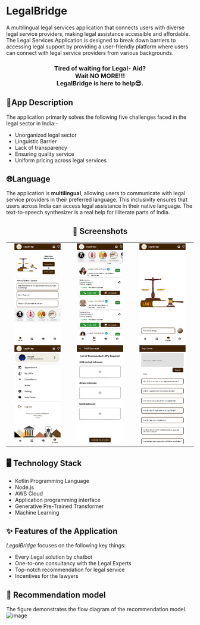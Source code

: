 
# LegalBridge



A multilingual legal services application that connects users with diverse legal service providers, making legal assistance accessible and affordable. The Legal Services Application is designed to break down barriers to accessing legal support by providing a user-friendly platform where users can connect with legal service providers from various backgrounds.

<h3 align = "center">Tired of waiting for Legal- Aid? <br>   Wait NO MORE!!!  <br>   LegalBridge is here to help😎.
</h3> 

## 📜App Description
 
The application primarily solves the following five challenges faced in the legal sector in India:-
+ Unorganized legal sector
+ Linguistic Barrier 
+ Lack of transparency
+ Ensuring quality service
+ Uniform pricing across legal services


## 🌐Language

The application is **multilingual**, allowing users to communicate with legal service providers in their preferred language. This inclusivity ensures that users across India can access legal assistance in their native language. The text-to-speech synthesizer is a real help for illiterate parts of India.

<h2 align=center>📸 Screenshots</h2>






||||
|:----------------------------------------:|:-----------------------------------------:|:-----------------------------------------:|
| <img src= "https://github.com/NehaVns/Taaveez/blob/master/Screenshot_20231220_160621_LegalBridge.jpg" width="80%" height="70%"> | <img src= "https://github.com/NehaVns/Taaveez/blob/master/Screenshot_20231220_160627_LegalBridge.jpg" width="80%" height="70%"> | <img src= "https://github.com/NehaVns/Taaveez/blob/master/Screenshot_20231220_160637_LegalBridge.jpg" width="80%" height="70%"> |
| <img src= "https://github.com/NehaVns/Taaveez/blob/master/Screenshot_20231220_160824_LegalBridge.jpg" width="80%" height="70%"> | <img src= "https://github.com/NehaVns/Taaveez/blob/master/Screenshot_20231220_160859_LegalBridge.jpg" width="80%" height="70%"> | <img src= "https://github.com/NehaVns/Taaveez/blob/master/Screenshot_20231220_160907_LegalBridge.jpg" width="80%" height="70%"> |




## 🖥️ Technology Stack

- Kotlin Programming Language
- Node.js
- AWS Cloud
- Application programming interface
- Generative Pre-Trained Transformer
- Machine Learning


## ✨ Features of the Application 
_LegalBridge_ focuses on the following key things:
- Every Legal solution by chatbot
- One-to-one consultancy with the Legal Experts
- Top-notch recommendation for legal service
- Incentives for the lawyers


## 🧠 Recommendation model
The figure demonstrates the flow diagram of the recommendation model.
![image](https://github.com/NehaVns/Taaveez/assets/95272322/31326df7-0a63-46f4-bea8-2b7986658928)


<!-- ### Clone your forked repository of the project.

```bash
git clone https://github.com/<your_username>/Taaveez.git
``` -->






